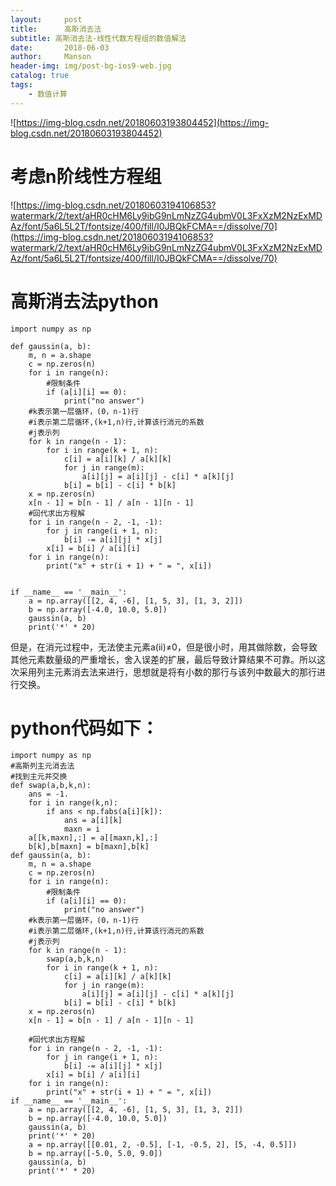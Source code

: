 ```yaml
---
layout:     post
title:      高斯消去法
subtitle: 高斯消去法-线性代数方程组的数值解法
date:       2018-06-03
author:     Manson
header-img: img/post-bg-ios9-web.jpg
catalog: true
tags:
    - 数值计算
---
```

![https://img-blog.csdn.net/20180603193804452](https://img-blog.csdn.net/20180603193804452)

# 考虑n阶线性方程组

![https://img-blog.csdn.net/20180603194106853?watermark/2/text/aHR0cHM6Ly9ibG9nLmNzZG4ubmV0L3FxXzM2NzExMDAz/font/5a6L5L2T/fontsize/400/fill/I0JBQkFCMA==/dissolve/70](https://img-blog.csdn.net/20180603194106853?watermark/2/text/aHR0cHM6Ly9ibG9nLmNzZG4ubmV0L3FxXzM2NzExMDAz/font/5a6L5L2T/fontsize/400/fill/I0JBQkFCMA==/dissolve/70)
# 高斯消去法python

```
import numpy as np
 
def gaussin(a, b):
    m, n = a.shape
    c = np.zeros(n)
    for i in range(n):
        #限制条件
        if (a[i][i] == 0):
            print("no answer")
    #k表示第一层循环，(0，n-1)行
    #i表示第二层循环,(k+1,n)行,计算该行消元的系数
    #j表示列
    for k in range(n - 1):
        for i in range(k + 1, n):
            c[i] = a[i][k] / a[k][k]
            for j in range(m):
                a[i][j] = a[i][j] - c[i] * a[k][j]
            b[i] = b[i] - c[i] * b[k]
    x = np.zeros(n)
    x[n - 1] = b[n - 1] / a[n - 1][n - 1]
    #回代求出方程解
    for i in range(n - 2, -1, -1):
        for j in range(i + 1, n):
            b[i] -= a[i][j] * x[j]
        x[i] = b[i] / a[i][i]
    for i in range(n):
        print("x" + str(i + 1) + " = ", x[i])
 
 
if __name__ == '__main__':
    a = np.array([[2, 4, -6], [1, 5, 3], [1, 3, 2]])
    b = np.array([-4.0, 10.0, 5.0])
    gaussin(a, b)
    print('*' * 20)

```
但是，在消元过程中，无法使主元素a(ii)≠0，但是很小时，用其做除数，会导致其他元素数量级的严重增长，舍入误差的扩展，最后导致计算结果不可靠。所以这次采用列主元素消去法来进行，思想就是将有小数的那行与该列中数最大的那行进行交换。 

# python代码如下：

```
import numpy as np
#高斯列主元消去法
#找到主元并交换
def swap(a,b,k,n):
    ans = -1.
    for i in range(k,n):
        if ans < np.fabs(a[i][k]):
            ans = a[i][k]
            maxn = i
    a[[k,maxn],:] = a[[maxn,k],:]
    b[k],b[maxn] = b[maxn],b[k]
def gaussin(a, b):
    m, n = a.shape
    c = np.zeros(n)
    for i in range(n):
        #限制条件
        if (a[i][i] == 0):
            print("no answer")
    #k表示第一层循环，(0，n-1)行
    #i表示第二层循环,(k+1,n)行,计算该行消元的系数
    #j表示列
    for k in range(n - 1):
        swap(a,b,k,n)
        for i in range(k + 1, n):
            c[i] = a[i][k] / a[k][k]
            for j in range(m):
                a[i][j] = a[i][j] - c[i] * a[k][j]
            b[i] = b[i] - c[i] * b[k]
    x = np.zeros(n)
    x[n - 1] = b[n - 1] / a[n - 1][n - 1]
 
    #回代求出方程解
    for i in range(n - 2, -1, -1):
        for j in range(i + 1, n):
            b[i] -= a[i][j] * x[j]
        x[i] = b[i] / a[i][i]
    for i in range(n):
        print("x" + str(i + 1) + " = ", x[i])
if __name__ == '__main__':
    a = np.array([[2, 4, -6], [1, 5, 3], [1, 3, 2]])
    b = np.array([-4.0, 10.0, 5.0])
    gaussin(a, b)
    print('*' * 20)
    a = np.array([[0.01, 2, -0.5], [-1, -0.5, 2], [5, -4, 0.5]])
    b = np.array([-5.0, 5.0, 9.0])
    gaussin(a, b)
    print('*' * 20)

```
